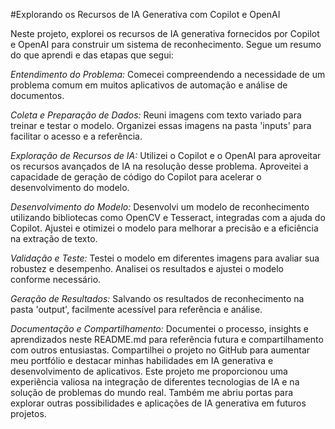 #Explorando os Recursos de IA Generativa com Copilot e OpenAI

Neste projeto, explorei os recursos de IA generativa fornecidos por Copilot e OpenAI para construir um sistema de reconhecimento. Segue um resumo do que aprendi e das etapas que segui:

*Entendimento do Problema:*
Comecei compreendendo a necessidade de um problema comum em muitos aplicativos de automação e análise de documentos.

*Coleta e Preparação de Dados:*
Reuni imagens com texto variado para treinar e testar o modelo.
Organizei essas imagens na pasta 'inputs' para facilitar o acesso e a referência.

*Exploração de Recursos de IA:*
Utilizei o Copilot e o OpenAI para aproveitar os recursos avançados de IA na resolução desse problema.
Aproveitei a capacidade de geração de código do Copilot para acelerar o desenvolvimento do modelo.

*Desenvolvimento do Modelo:*
Desenvolvi um modelo de reconhecimento utilizando bibliotecas como OpenCV e Tesseract, integradas com a ajuda do Copilot.
Ajustei e otimizei o modelo para melhorar a precisão e a eficiência na extração de texto.

*Validação e Teste:*
Testei o modelo em diferentes imagens para avaliar sua robustez e desempenho.
Analisei os resultados e ajustei o modelo conforme necessário.

*Geração de Resultados:*
Salvando os resultados de reconhecimento na pasta 'output', facilmente acessível para referência e análise.

*Documentação e Compartilhamento:*
Documentei o processo, insights e aprendizados neste README.md para referência futura e compartilhamento com outros entusiastas.
Compartilhei o projeto no GitHub para aumentar meu portfólio e destacar minhas habilidades em IA generativa e desenvolvimento de aplicativos.
Este projeto me proporcionou uma experiência valiosa na integração de diferentes tecnologias de IA e na solução de problemas do mundo real. Também me abriu portas para explorar outras possibilidades e aplicações de IA generativa em futuros projetos.
